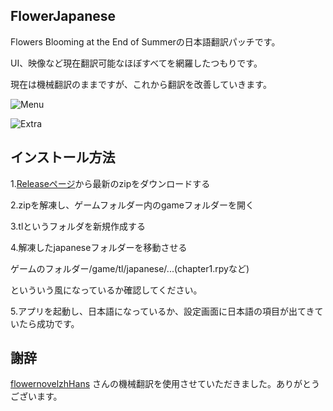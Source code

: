 ## FlowerJapanese
Flowers Blooming at the End of Summerの日本語翻訳パッチです。

UI、映像など現在翻訳可能なほぼすべてを網羅したつもりです。

現在は機械翻訳のままですが、これから翻訳を改善していきます。

![Menu](https://media.discordapp.net/attachments/1324607024792735774/1358361283103035522/image.png?ex=67f39007&is=67f23e87&hm=cb4e2b372f8cd7210195b4f2763ed1292f6913b905057b4718669fd069129753&=&format=webp&quality=lossless&width=1443&height=802)

![Extra](https://media.discordapp.net/attachments/1324607024792735774/1358361952115757072/image.png?ex=67f390a6&is=67f23f26&hm=d926e9d38f27b9b82b95060dd76d7645911e010cfbd4a2a60cdc3927f3931fd5&=&format=webp&quality=lossless&width=1440&height=803)
## インストール方法
1.[Releaseページ](https://github.com/kakik0u/flowerjapanese/releases)から最新のzipをダウンロードする

2.zipを解凍し、ゲームフォルダー内のgameフォルダーを開く

3.tlというフォルダを新規作成する

4.解凍したjapaneseフォルダーを移動させる

ゲームのフォルダー/game/tl/japanese/...(chapter1.rpyなど)

といういう風になっているか確認してください。

5.アプリを起動し、日本語になっているか、設定画面に日本語の項目が出てきていたら成功です。

## 謝辞
[flowernovelzhHans](https://github.com/codeforker654/flowernovelzhHans) さんの機械翻訳を使用させていただきました。ありがとうございます。
